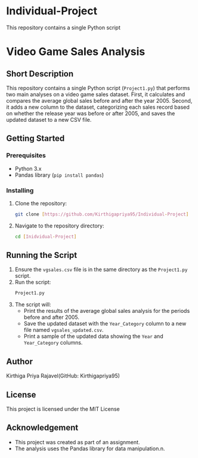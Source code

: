 # Individual-Project
This repository contains a single Python script 
# Video Game Sales Analysis

## Short Description

This repository contains a single Python script (`Project1.py`) that performs two main analyses on a video game sales dataset. First, it calculates and compares the average global sales before and after the year 2005. Second, it adds a new column to the dataset, categorizing each sales record based on whether the release year was before or after 2005, and saves the updated dataset to a new CSV file.

## Getting Started

### Prerequisites

* Python 3.x
* Pandas library (`pip install pandas`)

### Installing

1.  Clone the repository:
    ```bash
    git clone [https://github.com/Kirthigapriya95/Individual-Project]
    ```
   
2.  Navigate to the repository directory:
    ```bash
    cd [Inidvidual-Project]
    ```

## Running the Script

1.  Ensure the `vgsales.csv` file is in the same directory as the `Project1.py` script.
2.  Run the script:
    ```bash
    Project1.py
    ```
3.  The script will:
    * Print the results of the average global sales analysis for the periods before and after 2005.
    * Save the updated dataset with the `Year_Category` column to a new file named `vgsales_updated.csv`.
    * Print a sample of the updated data showing the `Year` and `Year_Category` columns.

## Author

Kirthiga Priya Rajavel(GitHub: Kirthigapriya95)

## License

This project is licensed under the MIT License 

## Acknowledgement

* This project was created as part of an assignment.
* The analysis uses the Pandas library for data manipulation.n.
